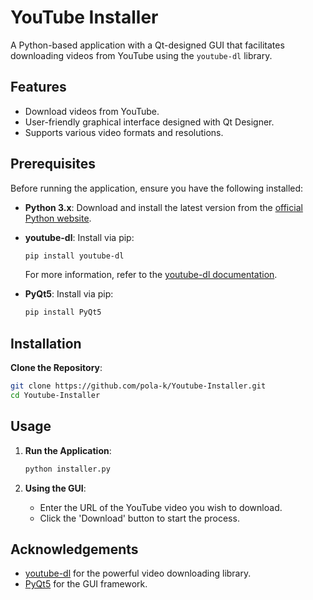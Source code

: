 # YouTube Installer

A Python-based application with a Qt-designed GUI that facilitates downloading videos from YouTube using the `youtube-dl` library.

## Features

- Download videos from YouTube.
- User-friendly graphical interface designed with Qt Designer.
- Supports various video formats and resolutions.

## Prerequisites

Before running the application, ensure you have the following installed:

- **Python 3.x**: Download and install the latest version from the [official Python website](https://www.python.org/).
- **youtube-dl**: Install via pip:

  ```bash
  pip install youtube-dl
  ```

  For more information, refer to the [youtube-dl documentation](https://youtube-dl.readthedocs.io/).

- **PyQt5**: Install via pip:

  ```bash
  pip install PyQt5
  ```

## Installation

  **Clone the Repository**:

   ```bash
   git clone https://github.com/pola-k/Youtube-Installer.git
   cd Youtube-Installer
   ```
      
## Usage

1. **Run the Application**:

   ```bash
   python installer.py
   ```

2. **Using the GUI**:

   - Enter the URL of the YouTube video you wish to download.
   - Click the 'Download' button to start the process.

## Acknowledgements

- [youtube-dl](https://github.com/ytdl-org/youtube-dl) for the powerful video downloading library.
- [PyQt5](https://riverbankcomputing.com/software/pyqt/intro) for the GUI framework.
